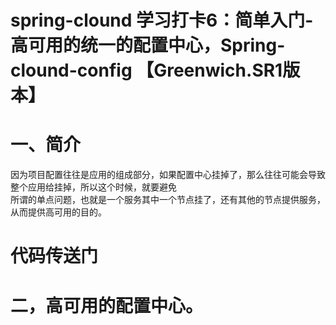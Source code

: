 # spring-clound 学习打卡6：简单入门-高可用的统一的配置中心，Spring-clound-config 【Greenwich.SR1版本】  
# 一、简介
因为项目配置往往是应用的组成部分，如果配置中心挂掉了，那么往往可能会导致整个应用给挂掉，所以这个时候，就要避免  
所谓的单点问题，也就是一个服务其中一个节点挂了，还有其他的节点提供服务，从而提供高可用的目的。  
# 代码传送门

# 二，高可用的配置中心。